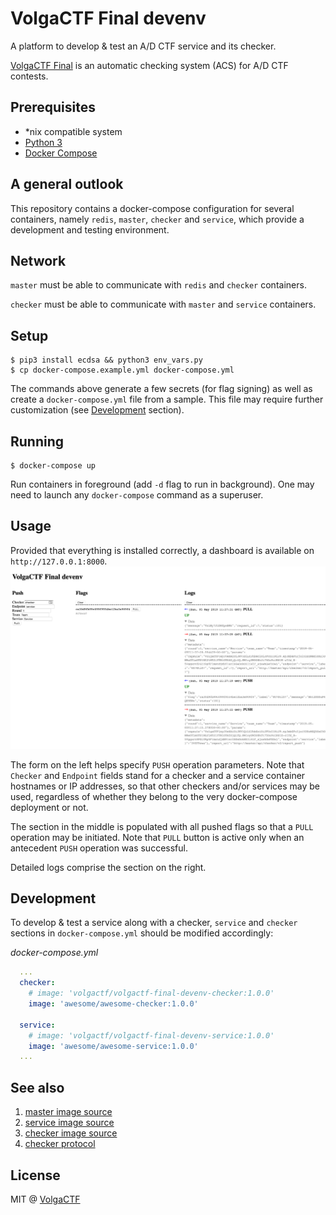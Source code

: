 # VolgaCTF Final devenv

A platform to develop & test an A/D CTF service and its checker.

[VolgaCTF Final](https://github.com/VolgaCTF/volgactf-final) is an automatic checking system (ACS) for A/D CTF contests.

## Prerequisites
- *nix compatible system
- [Python 3](https://www.python.org/downloads/)
- [Docker Compose](https://docs.docker.com/compose/)

## A general outlook
This repository contains a docker-compose configuration for several containers, namely `redis`, `master`, `checker` and `service`, which provide a development and testing environment.

## Network
`master` must be able to communicate with `redis` and `checker` containers.

`checker` must be able to communicate with `master` and `service` containers.

## Setup
```
$ pip3 install ecdsa && python3 env_vars.py
$ cp docker-compose.example.yml docker-compose.yml
```

The commands above generate a few secrets (for flag signing) as well as create a `docker-compose.yml` file from a sample. This file may require further customization (see [Development](#development) section).

## Running
```
$ docker-compose up
```

Run containers in foreground (add `-d` flag to run in background). One may need to launch any `docker-compose` command as a superuser.

## Usage
Provided that everything is installed correctly, a dashboard is available on `http://127.0.0.1:8000`. ![dashboard](screenshot.png "VolgaCTF Final devenv")

The form on the left helps specify `PUSH` operation parameters. Note that `Checker` and `Endpoint` fields stand for a checker and a service container hostnames or IP addresses, so that other checkers and/or services may be used, regardless of whether they belong to the very docker-compose deployment or not.

The section in the middle is populated with all pushed flags so that a `PULL` operation may be initiated. Note that `PULL` button is active only when an antecedent `PUSH` operation was successful.

Detailed logs comprise the section on the right.

## Development
To develop & test a service along with a checker, `service` and `checker` sections in `docker-compose.yml` should be modified accordingly:

*docker-compose.yml*
```yaml
  ...
  checker:
    # image: 'volgactf/volgactf-final-devenv-checker:1.0.0'
    image: 'awesome/awesome-checker:1.0.0'

  service:
    # image: 'volgactf/volgactf-final-devenv-service:1.0.0'
    image: 'awesome/awesome-service:1.0.0'
  ...
```

## See also

1. [master image source](https://github.com/VolgaCTF/volgactf-final-devenv-master)
2. [service image source](https://github.com/VolgaCTF/volgactf-final-devenv-service)
3. [checker image source](https://github.com/VolgaCTF/volgactf-final-devenv-checker)
4. [checker protocol](https://github.com/VolgaCTF/volgactf-final-checker-protocol)

## License
MIT @ [VolgaCTF](https://github.com/VolgaCTF)
